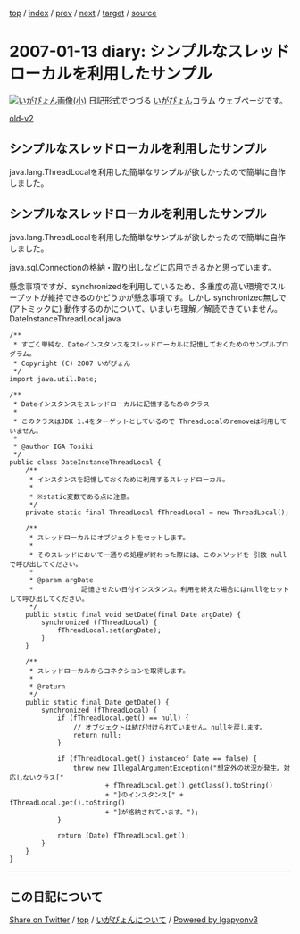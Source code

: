 [top](../index.html) 
 / [index](index.html) 
 / [prev](ig070112.html) 
 / [next](ig070115.html) 
 / [target](https://igapyon.github.io/diary/2007/ig070113.html) 
 / [source](https://github.com/igapyon/diary/blob/gh-pages/2007/ig070113.src.md) 

2007-01-13 diary: シンプルなスレッドローカルを利用したサンプル
=====================================================================================================
[![いがぴょん画像(小)](https://igapyon.github.io/diary/images/iga200306s.jpg "いがぴょん")](https://igapyon.github.io/diary/memo/memoigapyon.html) 日記形式でつづる [いがぴょん](https://igapyon.github.io/diary/memo/memoigapyon.html)コラム ウェブページです。

[old-v2](ig070113-orig.html)

## シンプルなスレッドローカルを利用したサンプル

java.lang.ThreadLocalを利用した簡単なサンプルが欲しかったので簡単に自作しました。


## シンプルなスレッドローカルを利用したサンプル

java.lang.ThreadLocalを利用した簡単なサンプルが欲しかったので簡単に自作しました。

java.sql.Connectionの格納・取り出しなどに応用できるかと思っています。

懸念事項ですが、synchronizedを利用しているため、多重度の高い環境でスループットが維持できるのかどうかが懸念事項です。しかし synchronized無しで (アトミックに) 動作するのかについて、いまいち理解／解読できていません。
DateInstanceThreadLocal.java

      
```
/**
 * すごく単純な、Dateインスタンスをスレッドローカルに記憶しておくためのサンプルプログラム。
 * Copyright (C) 2007 いがぴょん
 */
import java.util.Date;

/**
 * Dateインスタンスをスレッドローカルに記憶するためのクラス
 * 
 * このクラスはJDK 1.4をターゲットとしているので ThreadLocalのremoveは利用していません。
 * 
 * @author IGA Tosiki
 */
public class DateInstanceThreadLocal {
    /**
     * インスタンスを記憶しておくために利用するスレッドローカル。
     * 
     * ※static変数である点に注意。
     */
    private static final ThreadLocal fThreadLocal = new ThreadLocal();

    /**
     * スレッドローカルにオブジェクトをセットします。
     * 
     * そのスレッドにおいて一通りの処理が終わった際には、このメソッドを 引数 null で呼び出してください。
     * 
     * @param argDate
     *            記憶させたい日付インスタンス。利用を終えた場合にはnullをセットして呼び出してください。
     */
    public static final void setDate(final Date argDate) {
        synchronized (fThreadLocal) {
            fThreadLocal.set(argDate);
        }
    }

    /**
     * スレッドローカルからコネクションを取得します。
     * 
     * @return
     */
    public static final Date getDate() {
        synchronized (fThreadLocal) {
            if (fThreadLocal.get() == null) {
                // オブジェクトは結び付けられていません。nullを戻します。
                return null;
            }

            if (fThreadLocal.get() instanceof Date == false) {
                throw new IllegalArgumentException("想定外の状況が発生。対応しないクラス["
                        + fThreadLocal.get().getClass().toString()
                        + "]のインスタンス[" + fThreadLocal.get().toString()
                        + "]が格納されています。");
            }

            return (Date) fThreadLocal.get();
        }
    }
}
```


----------------------------------------------------------------------------------------------------

## この日記について

[Share on Twitter](https://twitter.com/intent/tweet?hashtags=igapyon%2Cdiary%2C%E3%81%84%E3%81%8C%E3%81%B4%E3%82%87%E3%82%93&text=%E3%82%B7%E3%83%B3%E3%83%97%E3%83%AB%E3%81%AA%E3%82%B9%E3%83%AC%E3%83%83%E3%83%89%E3%83%AD%E3%83%BC%E3%82%AB%E3%83%AB%E3%82%92%E5%88%A9%E7%94%A8%E3%81%97%E3%81%9F%E3%82%B5%E3%83%B3%E3%83%97%E3%83%AB&url=https%3A%2F%2Figapyon.github.io%2Fdiary%2F2007%2Fig070113.html) / [top](../index.html) / [いがぴょんについて](https://igapyon.github.io/diary/memo/memoigapyon.html) / [Powered by Igapyonv3](https://github.com/igapyon/igapyonv3)
